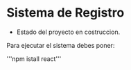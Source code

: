 <H1>Sistema de Registro</H1>

- Estado del proyecto en costruccion.

Para ejecutar el sistema debes poner:

'''npm istall react'''
